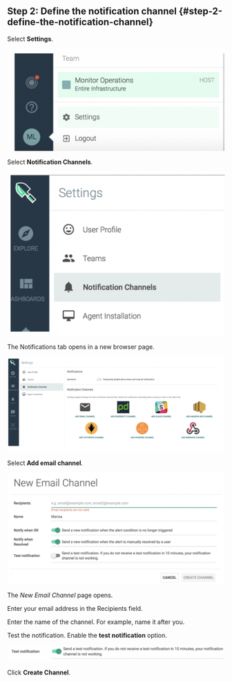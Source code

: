 ## Step 2: Define the notification channel {#step-2-define-the-notification-channel}

Select **Settings**.

![](../images/sysdig_img91.png)

Select **Notification Channels**.

![](../images/sysdig_img92.png)

The Notifications tab opens in a new browser page.

![](../images/sysdig_img93.png)

Select **Add email channel**.

![](../images/sysdig_img94.png)

The _New Email Channel_ page opens.

Enter your email address in the Recipients field.

Enter the name of the channel. For example, name it after you.

Test the notification. Enable the **test notification** option.

![](../images/sysdig_img95.png)

Click **Create Channel**.